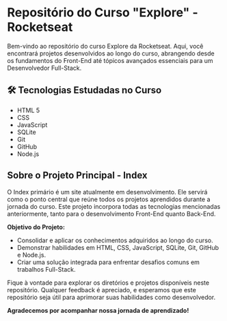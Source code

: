 # Repositório do Curso "Explore" - Rocketseat

Bem-vindo ao repositório do curso Explore da Rocketseat. Aqui, você encontrará projetos desenvolvidos ao longo do curso, abrangendo desde os fundamentos do Front-End até tópicos avançados essenciais para um Desenvolvedor Full-Stack.

## 🛠 Tecnologias Estudadas no Curso

- HTML 5
- CSS
- JavaScript
- SQLite
- Git
- GitHub
- Node.js

## Sobre o Projeto Principal - Index

O Index primário é um site atualmente em desenvolvimento. Ele servirá como o ponto central que reúne todos os projetos aprendidos durante a jornada do curso. Este projeto incorpora todas as tecnologias mencionadas anteriormente, tanto para o desenvolvimento Front-End quanto Back-End.

**Objetivo do Projeto:**
- Consolidar e aplicar os conhecimentos adquiridos ao longo do curso.
- Demonstrar habilidades em HTML, CSS, JavaScript, SQLite, Git, GitHub e Node.js.
- Criar uma solução integrada para enfrentar desafios comuns em trabalhos Full-Stack.

Fique à vontade para explorar os diretórios e projetos disponíveis neste repositório. Qualquer feedback é apreciado, e esperamos que este repositório seja útil para aprimorar suas habilidades como desenvolvedor.

**Agradecemos por acompanhar nossa jornada de aprendizado!**
